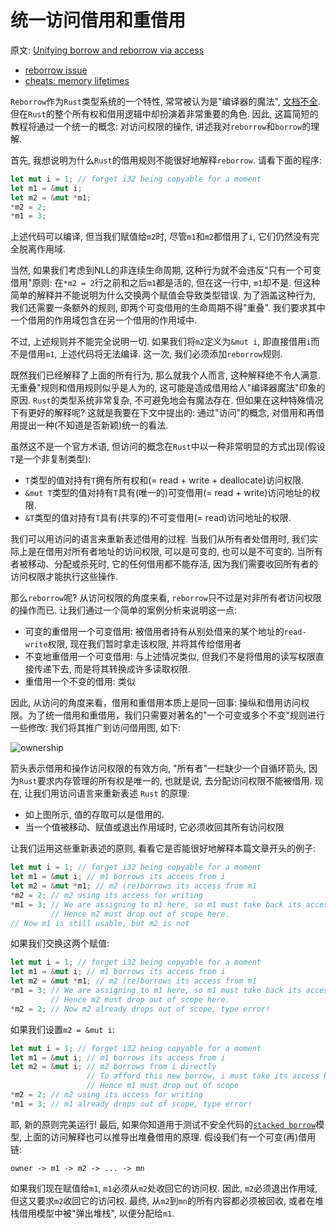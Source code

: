 # 统一访问借用和重借用

原文: [Unifying borrow and reborrow via access]

- [reborrow issue](https://github.com/rust-lang/reference/issues/788)
- [cheats: memory lifetimes](https://cheats.rs/#memory-lifetimes)

`Reborrow`作为`Rust`类型系统的一个特性, 常常被认为是"编译器的魔法", [文档不全](https://github.com/rust-lang/reference/issues/788). 但在`Rust`的整个所有权和借用逻辑中却扮演着非常重要的角色. 因此, 这篇简短的教程将通过一个统一的概念: 对访问权限的操作, 讲述我对`reborrow`和`borrow`的理解.

首先, 我想说明为什么`Rust`的借用规则不能很好地解释`reborrow`. 请看下面的程序:

```rust
let mut i = 1; // forget i32 being copyable for a moment
let m1 = &mut i;
let m2 = &mut *m1;
*m2 = 2;
*m1 = 3;
```

上述代码可以编译, 但当我们赋值给`m2`时, 尽管`m1`和`m2`都借用了`i`, 它们仍然没有完全脱离作用域.

当然, 如果我们考虑到NLL的非连续生命周期, 这种行为就不会违反"只有一个可变借用"原则: 在`*m2 = 2`行之前和之后`m1`都是活的, 但在这一行中, `m1`却不是. 但这种简单的解释并不能说明为什么交换两个赋值会导致类型错误. 为了涵盖这种行为, 我们还需要一条额外的规则, 即两个可变借用的生命周期不得"重叠". 我们要求其中一个借用的作用域包含在另一个借用的作用域中.

不过, 上述规则并不能完全说明一切. 如果我们将`m2`定义为`&mut i`, 即直接借用`i`而不是借用`m1`, 上述代码将无法编译. 这一次, 我们必须添加`reborrow`规则.

既然我们已经解释了上面的所有行为, 那么就我个人而言, 这种解释绝不令人满意. 无重叠"规则和借用规则似乎是人为的, 这可能是造成借用给人"编译器魔法"印象的原因. `Rust`的类型系统非常复杂, 不可避免地会有魔法存在. 但如果在这种特殊情况下有更好的解释呢? 这就是我要在下文中提出的: 通过"访问"的概念, 对借用和再借用提出一种(不知道是否新颖)统一的看法.

虽然这不是一个官方术语, 但访问的概念在`Rust`中以一种非常明显的方式出现(假设`T`是一个非复制类型):

- `T`类型的值对持有`T`拥有所有权和(= read + write + deallocate)访问权限.
- `&mut T`类型的值对持有`T`具有(唯一的)可变借用(= read + write)访问地址的权限.
- `&T`类型的值对持有`T`具有(共享的)不可变借用(= read)访问地址的权限.

我们可以用访问的语言来重新表述借用的过程. 当我们从所有者处借用时, 我们实际上是在借用对所有者地址的访问权限, 可以是可变的, 也可以是不可变的. 当所有者被移动、分配或杀死时, 它的任何借用都不能存活, 因为我们需要收回所有者的访问权限才能执行这些操作.

那么`reborrow`呢? 从访问权限的角度来看, `reborrow`只不过是对非所有者访问权限的操作而已. 让我们通过一个简单的案例分析来说明这一点:

- 可变的重借用一个可变借用: 被借用者持有从别处借来的某个地址的`read-write`权限, 现在我们暂时拿走该权限, 并将其传给借用者
- 不变地重借用一个可变借用: 与上述情况类似, 但我们不是将借用的读写权限直接传递下去, 而是将其转换成许多读取权限.
- 重借用一个不变的借用: 类似

因此, 从访问的角度来看，借用和重借用本质上是同一回事: 操纵和借用访问权限。为了统一借用和重借用，我们只需要对著名的"一个可变或多个不变"规则进行一些修改: 我们将其推广到访问借用图, 如下:

![ownership](https://global.discourse-cdn.com/business5/uploads/rust_lang/original/3X/0/8/084028dedf986cb14cd26af0ff71874f5bb8b8ca.png)

箭头表示借用和操作访问权限的有效方向, "所有者"一栏缺少一个自循环箭头, 因为`Rust`要求内存管理的所有权是唯一的, 也就是说, 去分配访问权限不能被借用.
现在, 让我们用访问语言来重新表述 `Rust` 的原理:

- 如上图所示, 值的存取可以是借用的.
- 当一个值被移动、赋值或退出作用域时, 它必须收回其所有访问权限

让我们运用这些重新表述的原则, 看看它是否能很好地解释本篇文章开头的例子:

```rust
let mut i = 1; // forget i32 being copyable for a moment
let m1 = &mut i; // m1 borrows its access from i
let m2 = &mut *m1; // m2 (re)borrows its access from m1
*m2 = 2; // m2 using its access for writing
*m1 = 3; // We are assigning to m1 here, so m1 must take back its access.
         // Hence m2 must drop out of scope here.
// Now m1 is still usable, but m2 is not
```

如果我们交换这两个赋值:

```rust
let mut i = 1; // forget i32 being copyable for a moment
let m1 = &mut i; // m1 borrows its access from i
let m2 = &mut *m1; // m2 (re)borrows its access from m1
*m1 = 3; // We are assigning to m1 here, so m1 must take back its access.
         // Hence m2 must drop out of scope here.
*m2 = 2; // Now m2 already drops out of scope, type error!
```

如果我们设置`m2 = &mut i`:

```rust
let mut i = 1; // forget i32 being copyable for a moment
let m1 = &mut i; // m1 borrows its access from i
let m2 = &mut i; // m2 borrows from i directly
                 // To afford this new borrow, i must take its access back
                 // Hence m1 must drop out of scope
*m2 = 2; // m2 using its access for writing
*m1 = 3; // m1 already drops out of scope, type error!
```

耶, 新的原则完美运行! 最后, 如果你知道用于测试不安全代码的[`stacked borrow`](https://www.ralfj.de/blog/2018/08/07/stacked-borrows.html#:~:text=Stacked%20Borrows%3A%20An%20Aliasing%20Model%20For%20Rust%20In,when%20to%20perform%20which%20kinds%20of%20memory%20accesses.)模型, 上面的访问解释也可以推导出堆叠借用的原理.  假设我们有一个可变(再)借用链:

```owner -> m1 -> m2 -> ... -> mn```

如果我们现在赋值给`m1`, `m1`必须从`m2`处收回它的访问权. 因此, `m2`必须退出作用域, 但这又要求`m2`收回它的访问权. 最终, 从`m2`到`mn`的所有内容都必须被回收, 或者在堆栈借用模型中被"弹出堆栈", 以便分配给`m1`.

[Unifying borrow and reborrow via access]: https://users.rust-lang.org/t/unifying-borrow-and-reborrow-conceptually-via-access/66065
